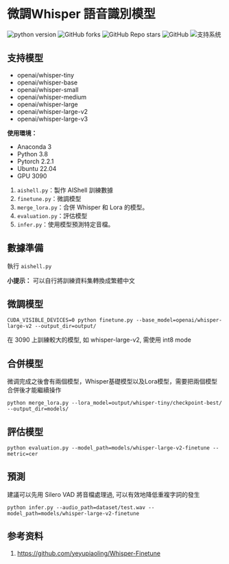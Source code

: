 # 微調Whisper 語音識別模型

![python version](https://img.shields.io/badge/python-3.8+-orange.svg)
![GitHub forks](https://img.shields.io/github/forks/yeyupiaoling/Whisper-Finetune)
![GitHub Repo stars](https://img.shields.io/github/stars/yeyupiaoling/Whisper-Finetune)
![GitHub](https://img.shields.io/github/license/yeyupiaoling/Whisper-Finetune)
![支持系统](https://img.shields.io/badge/支持系统-Win/Linux/MAC-9cf)

## 支持模型

 - openai/whisper-tiny
 - openai/whisper-base
 - openai/whisper-small
 - openai/whisper-medium
 - openai/whisper-large
 - openai/whisper-large-v2
 - openai/whisper-large-v3


**使用環境：**

- Anaconda 3
- Python 3.8
- Pytorch 2.2.1
- Ubuntu 22.04
- GPU 3090


1. `aishell.py`：製作 AIShell 訓練數據
2. `finetune.py`：微調模型
3. `merge_lora.py`：合併 Whisper 和 Lora 的模型。
4. `evaluation.py`：評估模型
5. `infer.py`：使用模型預測特定音檔。

## 數據準備
<a name='準備數據'></a>

執行 `aishell.py`

**小提示：**
可以自行將訓練資料集轉換成繁體中文


<a name='微調模型'></a>

## 微調模型

```shell
CUDA_VISIBLE_DEVICES=0 python finetune.py --base_model=openai/whisper-large-v2 --output_dir=output/
```
在 3090 上訓練較大的模型, 如 whisper-large-v2, 需使用 int8 mode

## 合併模型

微调完成之後會有兩個模型，Whisper基礎模型以及Lora模型，需要把兩個模型合併後才能繼續操作

```shell
python merge_lora.py --lora_model=output/whisper-tiny/checkpoint-best/ --output_dir=models/
```

## 評估模型
<a name='評估模型'></a>


```shell
python evaluation.py --model_path=models/whisper-large-v2-finetune --metric=cer
```

## 預測
<a name='预测'></a>

建議可以先用 Silero VAD 將音檔處理過, 可以有效地降低重複字詞的發生
```shell
python infer.py --audio_path=dataset/test.wav --model_path=models/whisper-large-v2-finetune
```

## 参考资料

1. https://github.com/yeyupiaoling/Whisper-Finetune
